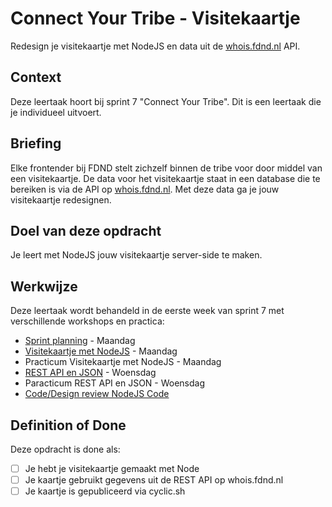 
# Connect Your Tribe - Visitekaartje
Redesign je visitekaartje met NodeJS en data uit de [whois.fdnd.nl](https://whois.fdnd.nl) API.

## Context
Deze leertaak hoort bij sprint 7 "Connect Your Tribe". Dit is een leertaak die je individueel uitvoert.

## Briefing
Elke frontender bij FDND stelt zichzelf binnen de tribe voor door middel van een visitekaartje. De data voor het visitekaartje staat in een database die te bereiken is via de API op [whois.fdnd.nl](https://whois.fdnd.nl). Met deze data ga je jouw visitekaartje redesignen.

## Doel van deze opdracht
Je leert met NodeJS jouw visitekaartje server-side te maken.

## Werkwijze
Deze leertaak wordt behandeld in de eerste week van sprint 7 met verschillende workshops en practica:

- [Sprint planning](sprint-planning.md) - Maandag
- [Visitekaartje met NodeJS](visitekaartje-met-nodejs.md) - Maandag
- Practicum Visitekaartje met NodeJS - Maandag
- [REST API en JSON](rest-api-en-json.md) - Woensdag
- Paracticum REST API en JSON - Woensdag
- [Code/Design review NodeJS Code](code-design-review-nodejs.md)


## Definition of Done

Deze opdracht is done als:

- [ ] Je hebt je visitekaartje gemaakt met Node
- [ ] Je kaartje gebruikt gegevens uit de REST API op whois.fdnd.nl
- [ ] Je kaartje is gepubliceerd via cyclic.sh
